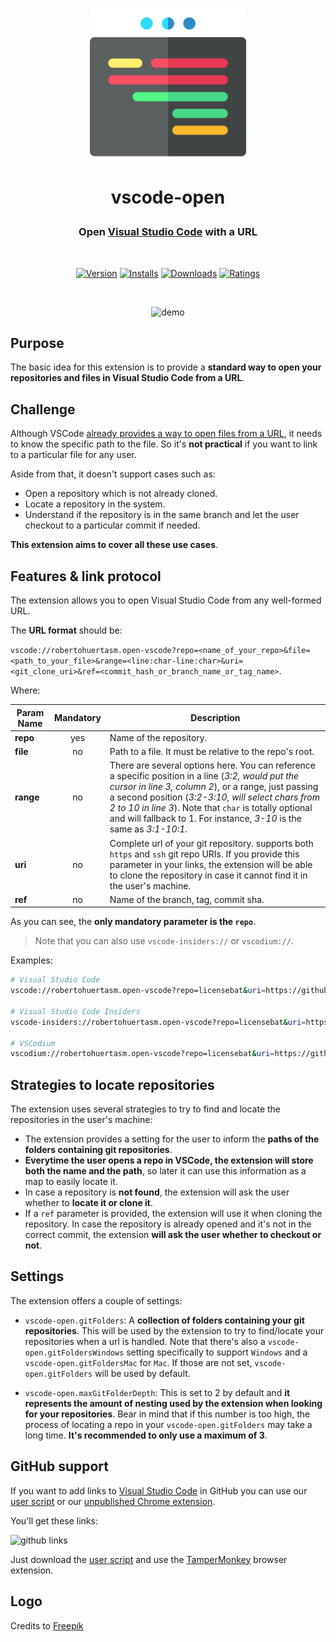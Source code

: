 <div align="center">
<h1>
<img src="https://raw.githubusercontent.com/robertohuertasm/vscode-open/master/resources/logo.png" alt="logo" width="250">

<b>vscode-open</b>
</h1>

<h3>Open <a href="https://code.visualstudio.com" target="_blank">Visual Studio Code</a> with a URL</h3>
<br/>

[![Version](https://vsmarketplacebadge.apphb.com/version-short/robertohuertasm.vscode-open.svg?style=for-the-badge&colorA=252525&colorB=3f860b)](https://marketplace.visualstudio.com/items?itemName=robertohuertasm.vscode-open)
[![Installs](https://vsmarketplacebadge.apphb.com/installs-short/robertohuertasm.vscode-open.svg?style=for-the-badge&colorA=252525&colorB=3f860b)](https://marketplace.visualstudio.com/items?itemName=robertohuertasm.vscode-open)
[![Downloads](https://vsmarketplacebadge.apphb.com/downloads-short/robertohuertasm.vscode-open.svg?style=for-the-badge&colorA=252525&colorB=3f860b)](https://marketplace.visualstudio.com/items?itemName=robertohuertasm.vscode-open)
[![Ratings](https://vsmarketplacebadge.apphb.com/rating/robertohuertasm.vscode-open.svg?style=for-the-badge&colorA=252525&colorB=3f860b)](https://marketplace.visualstudio.com/items?itemName=robertohuertasm.vscode-open)

<br/>

![demo](https://raw.githubusercontent.com/robertohuertasm/vscode-open/master/resources/images/demo.gif)

</div>

## Purpose

The basic idea for this extension is to provide a **standard way to open your repositories and files in Visual Studio Code from a URL**.

## Challenge

Although VSCode [already provides a way to open files from a URL](https://code.visualstudio.com/docs/editor/command-line#_opening-vs-code-with-urls), it needs to know the specific path to the file. So it's **not practical** if you want to link to a particular file for any user.

Aside from that, it doesn't support cases such as:

- Open a repository which is not already cloned.
- Locate a repository in the system.
- Understand if the repository is in the same branch and let the user checkout to a particular commit if needed.

**This extension aims to cover all these use cases**.

## Features & link protocol

The extension allows you to open Visual Studio Code from any well-formed URL.

The **URL format** should be:

`vscode://robertohuertasm.open-vscode?repo=<name_of_your_repo>&file=<path_to_your_file>&range=<line:char-line:char>&uri=<git_clone_uri>&ref=<commit_hash_or_branch_name_or_tag_name>`.

Where:

Param Name | Mandatory | Description
---|:---:|---|
**repo**  | yes | Name of the repository.
**file**  | no  | Path to a file. It must be relative to the repo's root.
**range** | no  | There are several options here. You can reference a specific position in a line (*3:2, would put the cursor in line 3, column 2*), or a range, just passing a second position (*3:2-3:10, will select chars from 2 to 10 in line 3*). Note that `char` is totally optional and will fallback to 1. For instance, *3-10* is the same as *3:1-10:1*.
**uri**   | no  | Complete url of your git repository. supports both `https` and `ssh` git repo URIs. If you provide this parameter in your links, the extension will be able to clone the repository in case it cannot find it in the user's machine.
**ref**   | no  | Name of the branch, tag, commit sha.

As you can see, the **only mandatory parameter is the `repo`**.

> Note that you can also use `vscode-insiders://` or `vscodium://`.

Examples:

```sh
# Visual Studio Code
vscode://robertohuertasm.open-vscode?repo=licensebat&uri=https://github.com/licensebat/licensebat.git&ref=6ec2f28d98d61f8d56cabeb5028abcd432f5bf41&file=licensebat-cli/src/cli.rs&range=17:5

# Visual Studio Code Insiders
vscode-insiders://robertohuertasm.open-vscode?repo=licensebat&uri=https://github.com/licensebat/licensebat.git&ref=6ec2f28d98d61f8d56cabeb5028abcd432f5bf41&file=licensebat-cli/src/cli.rs&range=17:5

# VSCodium
vscodium://robertohuertasm.open-vscode?repo=licensebat&uri=https://github.com/licensebat/licensebat.git&ref=6ec2f28d98d61f8d56cabeb5028abcd432f5bf41&file=licensebat-cli/src/cli.rs&range=17:5
```

## Strategies to locate repositories

The extension uses several strategies to try to find and locate the repositories in the user's machine:

- The extension provides a setting for the user to inform the **paths of the folders containing git repositories**.
- **Everytime the user opens a repo in VSCode, the extension will store both the name and the path**, so later it can use this information as a map to easily locate it.
- In case a repository is **not found**, the extension will ask the user whether to **locate it or clone it**.
- If a `ref` parameter is provided, the extension will use it when cloning the repository. In case the repository is already opened and it's not in the correct commit, the extension **will ask the user whether to checkout or not**.

## Settings

The extension offers a couple of settings:

- `vscode-open.gitFolders`: A **collection of folders containing your git repositories**. This will be used by the extension to try to find/locate your repositories when a url is handled. Note that there's also a `vscode-open.gitFoldersWindows` setting specifically to support `Windows` and a `vscode-open.gitFoldersMac` for `Mac`. If those are not set, `vscode-open.gitFolders` will be used by default.

- `vscode-open.maxGitFolderDepth`: This is set to 2 by default and **it represents the amount of nesting used by the extension when looking for your repositories**. Bear in mind that if this number is too high, the process of locating a repo in your `vscode-open.gitFolders` may take a long time. **It's recommended to only use a maximum of 3**.

## GitHub support

If you want to add links to [Visual Studio Code](https://code.visualstudio.com) in GitHub you can use our [user script](resources/userScripts/detailPage.js) or our [unpublished Chrome extension](chrome_extension).

You'll get these links:

![github links](https://raw.githubusercontent.com/robertohuertasm/vscode-open/master/resources/github_links.gif)

Just download the [user script](resources/userScripts/detailPage.js) and use the [TamperMonkey](https://www.tampermonkey.net/) browser extension.

## Logo

Credits to [Freepik](https://www.flaticon.com/free-icon/web_981896?related_id=981896&origin=tag)
